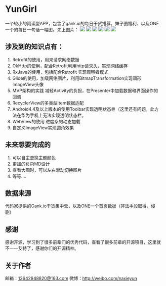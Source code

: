 # YunGirl #

一个较小的阅读型APP，包含了gank.io的每日干货推荐，妹子图福利、以及ONE一个的每日一句话一幅图。先上图片：
![](http://o9kwn04o6.bkt.clouddn.com/%E5%BE%AE%E4%BF%A1%E6%88%AA%E5%9B%BE_zhengmian.jpg)
![](http://o9kwn04o6.bkt.clouddn.com/%E5%BE%AE%E4%BF%A1%E6%88%AA%E5%9B%BE_22webview.jpg)
![](http://o9kwn04o6.bkt.clouddn.com/%E5%BE%AE%E4%BF%A1%E6%88%AA%E5%9B%BE_draw.jpg)
![](http://o9kwn04o6.bkt.clouddn.com/%E5%BE%AE%E4%BF%A1%E6%88%AA%E5%9B%BE_meizilist.jpg)
![](http://o9kwn04o6.bkt.clouddn.com/%E5%BE%AE%E4%BF%A1%E6%88%AA%E5%9B%BE_picture.jpg)
![](http://o9kwn04o6.bkt.clouddn.com/%E5%BE%AE%E4%BF%A1%E6%88%AA%E5%9B%BE_oneyige.jpg)

## 涉及到的知识点有： ##

1. Retrofit的使用，用来请求网络数据
2. OkHttp的使用，配合Retrofit利用http请求头，实现网络缓存
3. RxJava的使用，包括配合Retrofit 实现观察者模式
4. Glide的使用，加载网络图片，利用BitmapTransformation实现圆形ImageView头像
5. MVP架构的实践 减轻Activity的负担，在Presenter中加载数据和界面操作的回调
6. RecyclerView的多类型Item数据适配
7. Android4.4及以上版本的使用Toolbar实现透明状态栏（这里还有问题，此方法在华为手机上无法实现透明状态栏。
8. WebView的使用  进度条的动态加载
9. 自定义ImageView实现圆角效果


## 未来想要完成的 ##

1. 可以自主更换主题颜色
2. 更加的负荷MD设计
3. 查看大图时，可以左右滑动切换图片
4. 等等....

## 数据来源 ##

代码家提供的Gank.io干货集中营，以及ONE一个首页数据（非法手段取得，侵删）


## 感谢 ##
感谢开源，学习到了很多前辈们的优秀代码，查看了很多前辈的开源项目，这里就不一一艾特了，感谢你们的开源精神。

## 关于作者 ##

邮箱：13642948820@163.com
微博：http://weibo.com/naxieyun 


